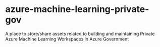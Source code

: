 # azure-machine-learning-private-gov
A place to store/share assets related to building and maintaining Private Azure Machine Learning Workspaces in Azure Government
